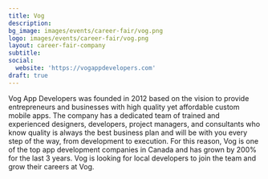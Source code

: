 ```yaml
---
title: Vog
description: 
bg_image: images/events/career-fair/vog.png
logo: images/events/career-fair/vog.png
layout: career-fair-company
subtitle: 
social:
  website: 'https://vogappdevelopers.com'
draft: true
---
```

Vog App Developers was founded in 2012 based on the vision to provide entrepreneurs
and businesses with high quality yet affordable custom mobile apps. The company
has a dedicated team of trained and experienced designers, developers, project managers, and consultants who know quality is always the best business plan and will be with you every step of the way, from development to execution. For this reason, Vog is one of the top app development companies in Canada and has grown by 200% for the last 3 years. Vog is looking for local developers to join the team and grow their careers at Vog.

